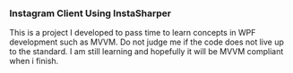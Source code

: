 ### Instagram Client Using InstaSharper

This is a project I developed to pass time to learn concepts in WPF development such as MVVM. Do not judge me if the code does not live up to the standard. I am still learning and hopefully it will  be MVVM compliant when i finish.
